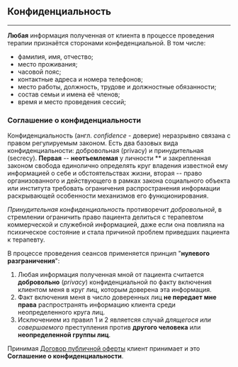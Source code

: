 ## Конфиденциальность
---

**Любая** информация полученная от клиента в процессе проведения терапии признаётся сторонами конфеденциальной. В том числе:
- фамилия, имя, отчество;
- место проживания;
- часовой пояс;
- контактные адреса и номера телефонов;
- место работы, должность, трудове и должностные обязанности;
- состав семьи и имена её членов;
- время и место проведения сессий;

### Соглашение о конфиденциальности

Конфиденциальность (англ. _confidence_ - доверие) неразрывно связана с правом регулируемым законом. Есть два базовых вида конфиденциальности: добровольная (privacy) и принудительная (secrecy). **Первая** -- **неотъемлемая** у личности ** и закрепленная законом свобода единолично определять круг владения известной ему информацией о себе и обстоятельствах жизни, вторая -- право организованного и действующего в рамках закона социального объекта или института требовать ограничения распространения информации раскрывающей особенности механизмов его функционирования.

_Принудительная конфиденциальность_ противоречит _добровольной_, в стремлении ограничить право пациента делиться с терапевтом коммерческой и служебной информацией, даже если она повлияла на психическое состояние и стала причиной проблем приведших пациента к терапевту.

В процессе проведения сеансов применяется принцип "**нулевого разграничения**":

1. Любая информация полученная мной от пациента считается **добровольно** (_privacy_) конфиденциальной по факту включения клиентом меня в круг лиц, которым доверена эта информация.
2. Факт включения меня в число доверенных лиц **не передает мне права** распространять информацию клиента среди неопределенного круга лиц.
3. Исключением из правил 1 и 2 являетсяя случай _длящегося или совершаемого_ преступления против **другого человека** или **неопределенной группы лиц**.

Принимая [Договор публичной оферты](/offer/) клиент принимает и это **Соглашение о конфиденциальности**.

